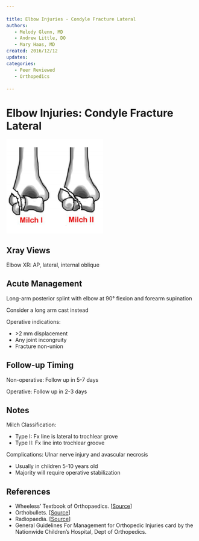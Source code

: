 ```yaml
---

title: Elbow Injuries - Condyle Fracture Lateral
authors:
   - Melody Glenn, MD
   - Andrew Little, DO
   - Mary Haas, MD
created: 2016/12/12
updates:
categories:
   - Peer Reviewed
   - Orthopedics

---
```


# Elbow Injuries: Condyle Fracture Lateral

![Milch 1 vs Milch 2 fractures](image-1.png)

## Xray Views

Elbow XR: AP, lateral, internal oblique

## Acute Management

Long-arm posterior splint with elbow at 90° flexion and forearm supination

Consider a long arm cast instead

Operative indications:
- &gt;2 mm displacement
- Any joint incongruity
- Fracture non-union

## Follow-up Timing

Non-operative: Follow up in 5-7 days

Operative: Follow up in 2-3 days

## Notes

Milch Classification:
- Type I: Fx line is lateral to trochlear grove
- Type II: Fx line into trochlear groove

Complications: Ulnar nerve injury and avascular necrosis
- Usually in children 5-10 years old
- Majority will require operative stabilization

## References

- Wheeless’ Textbook of Orthopaedics.  [[Source](http://Wheelessonline.com)]
- Orthobullets.  [[Source](http://OrthoBullets.com)]
- Radiopaedia.  [[Source](http://Radiopaedia.org)]
- General Guidelines For Management for Orthopedic Injuries card by the Nationwide Children’s Hospital, Dept of Orthopedics.
